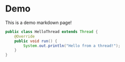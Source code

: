 Demo
====

This is a demo markdown page!

``` java
public class HelloThread extends Thread {
	@Override
	public void run() {
		System.out.println("Hello from a thread!");
	}
}